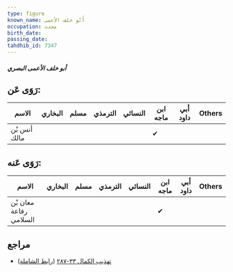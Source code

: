 ```yaml
---
type: figure
known_name: أَبُو خلف الأعمى
occupation: محدث
birth_date:
passing_date:
tahdhib_id: 7347
---
```

##### أبو خلف الأعمى البصري

## رَوَى عَن:
| الاسم        | البخاري | مسلم | الترمذي | النسائي | ابن ماجه | أبي داود | Others |
| ------------ | ------- | ---- | ------- | ------- | -------- | -------- | ------ |
| أنس بْن مالك |         |      |         |         | ✔        |          |        |
## رَوَى عَنه:
| الاسم                  | البخاري | مسلم | الترمذي | النسائي | ابن ماجه | أبي داود | Others |
| ---------------------- | ------- | ---- | ------- | ------- | -------- | -------- | ------ |
| معان بْن رفاعة السلامي |         |      |         |         | ✔        |          |        |
## مراجع
- [تهذيب الكمال ٣٣-٢٨٧](obsidian://open?vault=Tahdhib-al-Kamal&file=Figures/٧٣٤٧-أبو%20خلف%20الأعمى%20البصري) ([رابط الشاملة](https://shamela.ws/book/3722/17958))